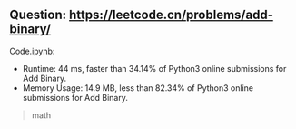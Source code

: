 ## Question: https://leetcode.cn/problems/add-binary/

Code.ipynb:
* Runtime: 44 ms, faster than 34.14% of Python3 online submissions for Add Binary.
* Memory Usage: 14.9 MB, less than 82.34% of Python3 online submissions for Add Binary.
> math
